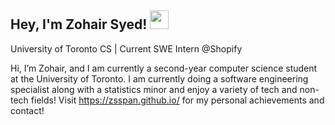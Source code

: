 <h2> Hey, I'm Zohair Syed! <img src="https://images-wixmp-ed30a86b8c4ca887773594c2.wixmp.com/f/90c26696-399c-470d-9da3-6c120cb823f3/dhiwmz4-371921de-d3ef-4119-b0c8-eb19499132de.gif?token=eyJ0eXAiOiJKV1QiLCJhbGciOiJIUzI1NiJ9.eyJzdWIiOiJ1cm46YXBwOjdlMGQxODg5ODIyNjQzNzNhNWYwZDQxNWVhMGQyNmUwIiwiaXNzIjoidXJuOmFwcDo3ZTBkMTg4OTgyMjY0MzczYTVmMGQ0MTVlYTBkMjZlMCIsIm9iaiI6W1t7InBhdGgiOiJcL2ZcLzkwYzI2Njk2LTM5OWMtNDcwZC05ZGEzLTZjMTIwY2I4MjNmM1wvZGhpd216NC0zNzE5MjFkZS1kM2VmLTQxMTktYjBjOC1lYjE5NDk5MTMyZGUuZ2lmIn1dXSwiYXVkIjpbInVybjpzZXJ2aWNlOmZpbGUuZG93bmxvYWQiXX0.-YhL2-X76TiaV4hEpr_1U_4Lvyi617ubiOtwid9fHhI" width="30"></h2>

University of Toronto CS | Current SWE Intern @Shopify

Hi, I’m Zohair, and I am currently a second-year computer science student at the University of Toronto. I am currently doing a software engineering specialist along with a statistics minor and enjoy a variety of tech and non-tech fields! Visit https://zsspan.github.io/ for my personal achievements and contact!


<!--
![Top Languages](https://github-readme-stats.vercel.app/api/top-langs/?username=zsspan&theme=dark&langs_count=10&layout=compact&hide=mako)
-->

